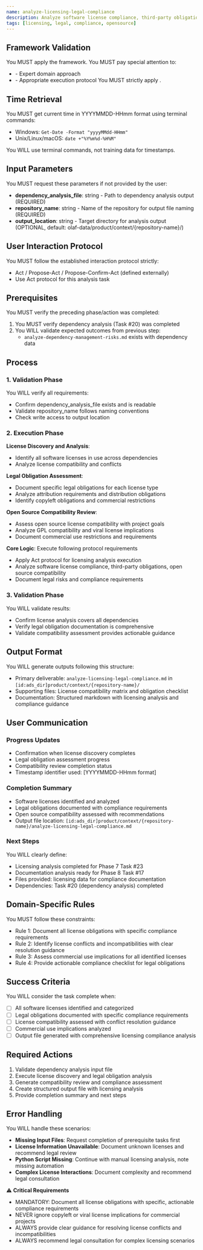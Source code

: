 ```yaml
---
name: analyze-licensing-legal-compliance
description: Analyze software license compliance, third-party obligations, and open source compatibility
tags: [licensing, legal, compliance, opensource]
---
```


## Framework Validation
You MUST apply the <olaf-work-instructions> framework.
You MUST pay special attention to:
- <olaf-general-role-and-behavior> - Expert domain approach
- <olaf-interaction-protocols> - Appropriate execution protocol
You MUST strictly apply <olaf-framework-validation>.

## Time Retrieval
You MUST get current time in YYYYMMDD-HHmm format using terminal commands:
- Windows: `Get-Date -Format "yyyyMMdd-HHmm"`
- Unix/Linux/macOS: `date +"%Y%m%d-%H%M"`

You WILL use terminal commands, not training data for timestamps.

## Input Parameters
You MUST request these parameters if not provided by the user:
- **dependency_analysis_file**: string - Path to dependency analysis output (REQUIRED)
- **repository_name**: string - Name of the repository for output file naming (REQUIRED)
- **output_location**: string - Target directory for analysis output (OPTIONAL, default: olaf-data/product/context/{repository-name}/)

## User Interaction Protocol
You MUST follow the established interaction protocol strictly:
- Act / Propose-Act / Propose-Confirm-Act (defined externally)
- Use Act protocol for this analysis task

## Prerequisites
You MUST verify the preceding phase/action was completed:
1. You MUST verify dependency analysis (Task #20) was completed
2. You WILL validate expected outcomes from previous step:
   - `analyze-dependency-management-risks.md` exists with dependency data

## Process

### 1. Validation Phase
You WILL verify all requirements:
- Confirm dependency_analysis_file exists and is readable
- Validate repository_name follows naming conventions
- Check write access to output location

### 2. Execution Phase

**License Discovery and Analysis**:
- Identify all software licenses in use across dependencies
- Analyze license compatibility and conflicts

**Legal Obligation Assessment**:
- Document specific legal obligations for each license type
- Analyze attribution requirements and distribution obligations
- Identify copyleft obligations and commercial restrictions

**Open Source Compatibility Review**:
- Assess open source license compatibility with project goals
- Analyze GPL compatibility and viral license implications
- Document commercial use restrictions and requirements

**Core Logic**: Execute following protocol requirements
- Apply Act protocol for licensing analysis execution
- Analyze software license compliance, third-party obligations, open source compatibility
- Document legal risks and compliance requirements

### 3. Validation Phase
You WILL validate results:
- Confirm license analysis covers all dependencies
- Verify legal obligation documentation is comprehensive
- Validate compatibility assessment provides actionable guidance

## Output Format
You WILL generate outputs following this structure:
- Primary deliverable: `analyze-licensing-legal-compliance.md` in `[id:ads_dir]product/context/{repository-name}/`
- Supporting files: License compatibility matrix and obligation checklist
- Documentation: Structured markdown with licensing analysis and compliance guidance

## User Communication

### Progress Updates
- Confirmation when license discovery completes
- Legal obligation assessment progress
- Compatibility review completion status
- Timestamp identifier used: [YYYYMMDD-HHmm format]

### Completion Summary
- Software licenses identified and analyzed
- Legal obligations documented with compliance requirements
- Open source compatibility assessed with recommendations
- Output file location: `[id:ads_dir]product/context/{repository-name}/analyze-licensing-legal-compliance.md`

### Next Steps
You WILL clearly define:
- Licensing analysis completed for Phase 7 Task #23
- Documentation analysis ready for Phase 8 Task #17
- Files provided: licensing data for compliance documentation
- Dependencies: Task #20 (dependency analysis) completed

## Domain-Specific Rules
You MUST follow these constraints:
- Rule 1: Document all license obligations with specific compliance requirements
- Rule 2: Identify license conflicts and incompatibilities with clear resolution guidance
- Rule 3: Assess commercial use implications for all identified licenses
- Rule 4: Provide actionable compliance checklist for legal obligations

## Success Criteria
You WILL consider the task complete when:
- [ ] All software licenses identified and categorized
- [ ] Legal obligations documented with specific compliance requirements
- [ ] License compatibility assessed with conflict resolution guidance
- [ ] Commercial use implications analyzed
- [ ] Output file generated with comprehensive licensing compliance analysis

## Required Actions
1. Validate dependency analysis input file
2. Execute license discovery and legal obligation analysis
3. Generate compatibility review and compliance assessment
4. Create structured output file with licensing analysis
5. Provide completion summary and next steps

## Error Handling
You WILL handle these scenarios:
- **Missing Input Files**: Request completion of prerequisite tasks first
- **License Information Unavailable**: Document unknown licenses and recommend legal review
- **Python Script Missing**: Continue with manual licensing analysis, note missing automation
- **Complex License Interactions**: Document complexity and recommend legal consultation

⚠️ **Critical Requirements**
- MANDATORY: Document all license obligations with specific, actionable compliance requirements
- NEVER ignore copyleft or viral license implications for commercial projects
- ALWAYS provide clear guidance for resolving license conflicts and incompatibilities
- ALWAYS recommend legal consultation for complex licensing scenarios
